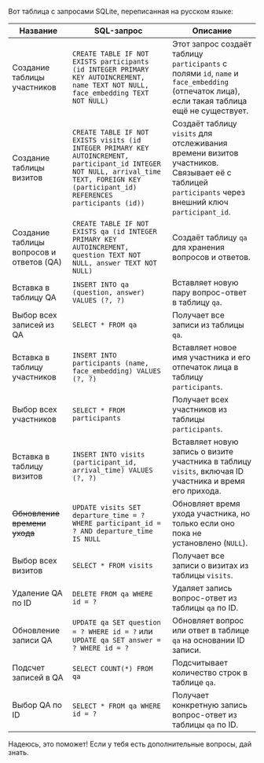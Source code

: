 Вот таблица с запросами SQLite, переписанная на русском языке:

| **Название**                             | **SQL-запрос**                                                                                                                                                                            | **Описание**                                                                                                                                      |
|------------------------------------------|-------------------------------------------------------------------------------------------------------------------------------------------------------------------------------------------|---------------------------------------------------------------------------------------------------------------------------------------------------|
| Создание таблицы участников              | `CREATE TABLE IF NOT EXISTS participants (id INTEGER PRIMARY KEY AUTOINCREMENT, name TEXT NOT NULL, face_embedding TEXT NOT NULL)`                                                        | Этот запрос создаёт таблицу `participants` с полями `id`, `name` и `face_embedding` (отпечаток лица), если такая таблица ещё не существует.       |
| Создание таблицы визитов                 | `CREATE TABLE IF NOT EXISTS visits (id INTEGER PRIMARY KEY AUTOINCREMENT, participant_id INTEGER NOT NULL, arrival_time TEXT, FOREIGN KEY (participant_id) REFERENCES participants (id))` | Создаёт таблицу `visits` для отслеживания времени визитов участников. Связывает её с таблицей `participants` через внешний ключ `participant_id`. |
| Создание таблицы вопросов и ответов (QA) | `CREATE TABLE IF NOT EXISTS qa (id INTEGER PRIMARY KEY AUTOINCREMENT, question TEXT NOT NULL, answer TEXT NOT NULL)`                                                                      | Создаёт таблицу `qa` для хранения вопросов и ответов.                                                                                             |
| Вставка в таблицу QA                     | `INSERT INTO qa (question, answer) VALUES (?, ?)`                                                                                                                                         | Вставляет новую пару вопрос-ответ в таблицу `qa`.                                                                                                 |
| Выбор всех записей из QA                 | `SELECT * FROM qa`                                                                                                                                                                        | Получает все записи из таблицы `qa`.                                                                                                              |
| Вставка в таблицу участников             | `INSERT INTO participants (name, face_embedding) VALUES (?, ?)`                                                                                                                           | Вставляет новое имя участника и его отпечаток лица в таблицу `participants`.                                                                      |
| Выбор всех участников                    | `SELECT * FROM participants`                                                                                                                                                              | Получает всех участников из таблицы `participants`.                                                                                               |
| Вставка в таблицу визитов                | `INSERT INTO visits (participant_id, arrival_time) VALUES (?, ?)`                                                                                                                         | Вставляет новую запись о визите участника в таблицу `visits`, включая ID участника и время его прихода.                                           |
| ~~Обновление времени ухода~~             | `UPDATE visits SET departure_time = ? WHERE participant_id = ? AND departure_time IS NULL`                                                                                                | Обновляет время ухода участника, но только если оно пока не установлено (`NULL`).                                                                 |
| Выбор всех визитов                       | `SELECT * FROM visits`                                                                                                                                                                    | Получает все записи о визитах из таблицы `visits`.                                                                                                |
| Удаление QA по ID                        | `DELETE FROM qa WHERE id = ?`                                                                                                                                                             | Удаляет запись вопрос-ответ из таблицы `qa` по ID.                                                                                                |
| Обновление записи QA                     | `UPDATE qa SET question = ? WHERE id = ?` или `UPDATE qa SET answer = ? WHERE id = ?`                                                                                                     | Обновляет вопрос или ответ в таблице `qa` на основании ID записи.                                                                                 |
| Подсчет записей в QA                     | `SELECT COUNT(*) FROM qa`                                                                                                                                                                 | Подсчитывает количество строк в таблице `qa`.                                                                                                     |
| Выбор QA по ID                           | `SELECT * FROM qa WHERE id = ?`                                                                                                                                                           | Получает конкретную запись вопрос-ответ из таблицы `qa` по ID.                                                                                    |

Надеюсь, это поможет! Если у тебя есть дополнительные вопросы, дай знать.